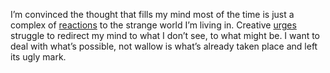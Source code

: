 I’m convinced the thought that fills my mind most of the time is just a complex of [reactions](reactions) to the strange world I’m living in. Creative [urges](urges-1) struggle to redirect my mind to what I don’t see, to what might be. I want to deal with what’s possible, not wallow is what’s already taken place and left its ugly mark.